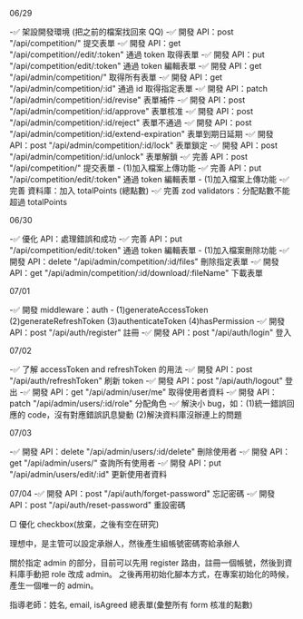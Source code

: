 06/29

-✅ 架設開發環境 (把之前的檔案找回來 QQ)
-✅ 開發 API：post "/api/competition/" 提交表單
-✅ 開發 API：get "/api/competition//edit/:token" 通過 token 取得表單
-✅ 開發 API：put "/api/competition/edit/:token" 通過 token 編輯表單
-✅ 開發 API：get "/api/admin/competition/" 取得所有表單
-✅ 開發 API：get "/api/admin/competition/:id" 通過 id 取得指定表單
-✅ 開發 API：patch "/api/admin/competition/:id/revise" 表單補件
-✅ 開發 API：post "/api/admin/competition/:id/approve" 表單核准
-✅ 開發 API：post "/api/admin/competition/:id/reject" 表單不通過
-✅ 開發 API：post "/api/admin/competition/:id/extend-expiration" 表單到期日延期
-✅ 開發 API：post "/api/admin/competition/:id/lock" 表單鎖定
-✅ 開發 API：post "/api/admin/competition/:id/unlock" 表單解鎖
-✅ 完善 API：post "/api/competition/" 提交表單 - (1)加入檔案上傳功能
-✅ 完善 API：put "/api/competition/edit/:token" 通過 token 編輯表單 - (1)加入檔案上傳功能
-✅ 完善 資料庫：加入 totalPoints (總點數)
-✅ 完善 zod validators：分配點數不能超過 totalPoints

06/30

-✅ 優化 API：處理錯誤和成功
-✅ 完善 API：put "/api/competition/edit/:token" 通過 token 編輯表單 - (1)加入檔案刪除功能
-✅ 開發 API：delete "/api/admin/competition/:id/files" 刪除指定表單
-✅ 開發 API：get "/api/admin/competition/:id/download/:fileName" 下載表單

07/01

-✅ 開發 middleware：auth - (1)generateAccessToken (2)generateRefreshToken (3)authenticateToken (4)hasPermission
-✅ 開發 API：post "/api/auth/register" 註冊
-✅ 開發 API：post "/api/auth/login" 登入

07/02

-✅ 了解 accessToken and refreshToken 的用法
-✅ 開發 API：post "/api/auth/refreshToken" 刷新 token
-✅ 開發 API：post "/api/auth/logout" 登出
-✅ 開發 API：get "/api/admin/user/me" 取得使用者資料
-✅ 開發 API：patch "/api/admin/users/:id/role" 分配角色
-✅ 解決小 bug，如：(1)統一錯誤回應的 code，沒有對應錯誤訊息變動 (2)解決資料庫沒辦連上的問題

07/03

-✅ 開發 API：delete "/api/admin/users/:id/delete" 刪除使用者
-✅ 開發 API：get "/api/admin/users/" 查詢所有使用者
-✅ 開發 API：put "/api/admin/users/edit/:id" 更新使用者資料

07/04
-✅ 開發 API：post "/api/auth/forget-password" 忘記密碼
-✅ 開發 API：post "/api/auth/reset-password" 重設密碼

▢ 優化 checkbox(放棄，之後有空在研究)

理想中，是主管可以設定承辦人，然後產生組帳號密碼寄給承辦人

關於指定 admin 的部分，目前可以先用 register 路由，註冊一個帳號，然後到資料庫手動把 role 改成 admin。
之後再用初始化腳本方式，在專案初始化的時候，產生一個唯一的 admin。

指導老師：姓名, email, isAgreed
總表單(彙整所有 form 核准的點數)

